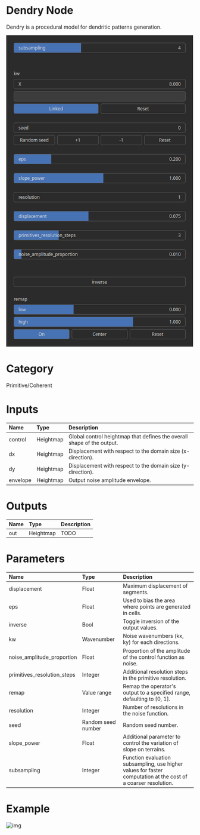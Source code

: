 
Dendry Node
===========


Dendry is a procedural model for dendritic patterns generation.



![img](../../images/nodes/Dendry_settings.png)


# Category


Primitive/Coherent
# Inputs

|Name|Type|Description|
| :--- | :--- | :--- |
|control|Heightmap|Global control heightmap that defines the overall shape of the output.|
|dx|Heightmap|Displacement with respect to the domain size (x-direction).|
|dy|Heightmap|Displacement with respect to the domain size (y-direction).|
|envelope|Heightmap|Output noise amplitude envelope.|

# Outputs

|Name|Type|Description|
| :--- | :--- | :--- |
|out|Heightmap|TODO|

# Parameters

|Name|Type|Description|
| :--- | :--- | :--- |
|displacement|Float|Maximum displacement of segments.|
|eps|Float|Used to bias the area where points are generated in cells.|
|inverse|Bool|Toggle inversion of the output values.|
|kw|Wavenumber|Noise wavenumbers (kx, ky) for each directions.|
|noise_amplitude_proportion|Float|Proportion of the amplitude of the control function as noise.|
|primitives_resolution_steps|Integer|Additional resolution steps in the primitive resolution.|
|remap|Value range|Remap the operator's output to a specified range, defaulting to [0, 1].|
|resolution|Integer|Number of resolutions in the noise function.|
|seed|Random seed number|Random seed number.|
|slope_power|Float|Additional parameter to control the variation of slope on terrains.|
|subsampling|Integer|Function evaluation subsampling, use higher values for faster computation at the cost of a coarser resolution.|

# Example


![img](../../images/nodes/Dendry.png)

